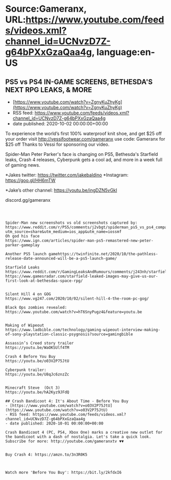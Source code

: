 # Source:Gameranx, URL:https://www.youtube.com/feeds/videos.xml?channel_id=UCNvzD7Z-g64bPXxGzaQaa4g, language:en-US

## PS5 vs PS4 IN-GAME SCREENS, BETHESDA'S NEXT RPG LEAKS, & MORE
 - [https://www.youtube.com/watch?v=ZgnyKuZhyKg](https://www.youtube.com/watch?v=ZgnyKuZhyKg)
 - RSS feed: https://www.youtube.com/feeds/videos.xml?channel_id=UCNvzD7Z-g64bPXxGzaQaa4g
 - date published: 2020-10-02 00:00:00+00:00

To experience the world’s first 100% waterproof knit shoe, and get $25 off your order visit http://vessifootwear.com/gameranx use code: Gameranx for $25 off
Thanks to Vessi for sponsoring our video.

Spider-Man Peter Parker's face is changing on PS5, Bethesda's Starfield leaks,  Crash 4 releases, Cyberpunk gets a cool ad, and more in a week full of gaming news.

*Jakes twitter: https://twitter.com/jakebaldino 
*Instagram: https://goo.gl/HH6mTW 

*Jake’s other channel: https://youtu.be/ingDZN5vGkI


 discord.gg/gameranx                                                




 ~~~~STORIES~~~~



Spider-Man new screenshots vs old screenshots captured by:
https://www.reddit.com/r/PS5/comments/j2vbgt/spiderman_ps5_vs_ps4_comparison/?utm_source=share&utm_medium=ios_app&utm_name=iossmf
Oh god his face
https://www.ign.com/articles/spider-man-ps5-remastered-new-peter-parker-gameplay

Another PS5 launch gamehttps://twinfinite.net/2020/10/the-pathless-release-date-announced-will-be-a-ps5-launch-game/

Starfield Leaks
https://www.reddit.com/r/GamingLeaksAndRumours/comments/j243nh/starfield_leaks_again/
https://www.gamesradar.com/starfield-leaked-images-may-give-us-our-first-look-at-bethesdas-space-rpg/


Silent Hill 4 on GOG
https://www.vg247.com/2020/10/02/silent-hill-4-the-room-pc-gog/

Black Ops zombies revealed:
https://www.youtube.com/watch?v=hT6SnyPugz4&feature=youtu.be


Making of Wipeout
https://www.ladbible.com/technology/gaming-wipeout-interview-making-of-sony-playstation-classic-psygnosis?source=gamingbible

Assassin’s Creed story trailer
https://youtu.be/WaOKSUlf4TM

Crash 4 Before You Buy
https://youtu.be/o03V2P75JtU

Cyberpunk trailer: 
https://youtu.be/U8qJc6znzZc


Minecraft Steve  (Oct 3)
https://youtu.be/hA2Kyz9JFdQ

## Crash Bandicoot 4: It's About Time - Before You Buy
 - [https://www.youtube.com/watch?v=o03V2P75JtU](https://www.youtube.com/watch?v=o03V2P75JtU)
 - RSS feed: https://www.youtube.com/feeds/videos.xml?channel_id=UCNvzD7Z-g64bPXxGzaQaa4g
 - date published: 2020-10-01 00:00:00+00:00

Crash Bandicoot 4 (PC, PS4, Xbox One) marks a creative new outlet for the bandicoot with a dash of nostalgia. Let's take a quick look.
Subscribe for more: http://youtube.com/gameranxtv ▼▼


Buy Crash 4: https://amzn.to/3n3R0K5



Watch more 'Before You Buy': https://bit.ly/2kfdxI6

